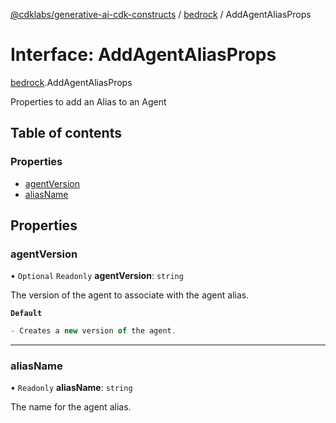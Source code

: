 [@cdklabs/generative-ai-cdk-constructs](../README.md) / [bedrock](../modules/bedrock.md) / AddAgentAliasProps

# Interface: AddAgentAliasProps

[bedrock](../modules/bedrock.md).AddAgentAliasProps

Properties to add an Alias to an Agent

## Table of contents

### Properties

- [agentVersion](bedrock.AddAgentAliasProps.md#agentversion)
- [aliasName](bedrock.AddAgentAliasProps.md#aliasname)

## Properties

### agentVersion

• `Optional` `Readonly` **agentVersion**: `string`

The version of the agent to associate with the agent alias.

**`Default`**

```ts
- Creates a new version of the agent.
```

___

### aliasName

• `Readonly` **aliasName**: `string`

The name for the agent alias.
